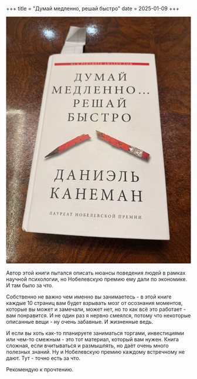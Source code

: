 +++
title = "Думай медленно, решай быстро"
date = 2025-01-09
+++

[![Думай медленно, решай быстро](/blog/12.jpg)](/blog/12.jpg)

Автор этой книги пытался описать нюансы поведения людей в рамках научной психологии, но Нобелевскую премию ему дали по экономике. И там было за что.

Собственно не важно чем именно вы занимаетесь - в этой книге каждые 10 страниц вам будет взрывать мозг от осознания моментов, которые вы может и замечали, может нет, но то как всё это работает - вам понравится. И не один раз я нервно смеялся, потому что некоторые описанные вещи - ну очень забавные. И жизненные ведь.

И если вы хоть как-то планируете заниматься торгами, инвестициями или чем-то смежным - это тот материал, который вам нужен. Книга сложная, если вчитываться и размышлять, но даёт очень много полезных знаний. Ну и Нобелевскую премию каждому встречному не дают. Тут - точно есть за что.

Рекомендую к прочтению.